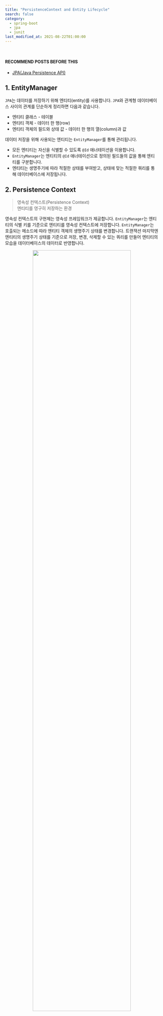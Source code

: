 ```yaml
---
title: "PersistenceContext and Entity Lifecycle"
search: false
category:
  - spring-boot
  - jpa
  - junit
last_modified_at: 2021-08-22T01:00:00
---
```


<br/>

#### RECOMMEND POSTS BEFORE THIS

* [JPA(Java Persistence API)][java-persistence-api-link]

## 1. EntityManager 

`JPA`는 데이터를 저장하기 위해 엔티티(entity)를 사용합니다. 
`JPA`와 관계형 데이터베이스 사이의 관계를 단순하게 정리하면 다음과 같습니다. 

* 엔티티 클래스 - 테이블
* 엔티티 객체 - 데이터 한 행(row)
* 엔티티 객체의 필드와 상태 값 - 데이터 한 행의 열(column)과 값 

데이터 저장을 위해 사용되는 엔티티는 `EntityManager`를 통해 관리됩니다. 

* 모든 엔티티는 자신을 식별할 수 있도록 `@Id` 애너테이션을 이용합니다.
* `EntityManager`는 엔티티의 `@Id` 애너테이션으로 정의된 필드들의 값을 통해 엔티티를 구분합니다.
* 엔티티는 생명주기에 따라 적절한 상태를 부여받고, 상태에 맞는 적절한 쿼리를 통해 데이터베이스에 저장됩니다. 

## 2. Persistence Context

> 영속성 컨텍스트(Persistence Context)<br/>
> 엔티티를 영구히 저장하는 환경

영속성 컨텍스트의 구현체는 영속성 프레임워크가 제공합니다. 
`EntityManager`는 엔티티의 식별 키를 기준으로 엔티티를 영속성 컨텍스트에 저장합니다. 
`EntityManager`는 호출되는 메소드에 따라 엔티티 객체의 생명주기 상태를 변경합니다. 
트랜잭션 마지막엔 엔티티의 생명주기 상태를 기준으로 저장, 변경, 삭제할 수 있는 쿼리를 만들어 엔티티의 모습을 데이터베이스의 데이터로 반영합니다. 

<p align="center">
    <img src="/images/jpa-persistence-context-1.JPG" width="80%" class="image__border">
</p>

## 3. Entity Lifecycle

엔티티는 관리 대상인지, 관리 대상이 아닌지, 제거할 대상인지에 따라 `EntityManager`에게 적절한 상태를 부여받습니다. 
이를 엔티티의 생명주기(lifecycle)라고 하며 다음과 같은 상태들이 존재합니다. 

* New
* Managed
* Detached
* Removed

각 생명주기 상태가 어떤 식으로 반영, 변경되는지 살펴보도록 하겠습니다. 

### 3.1. Entity Lifecycle Flow

* 각 상태에서 다른 상태로 이동할 수 있는 방향이 화살표로 표시되어 있습니다.
* 각 상태에서 다른 상태로 이동하기 위한 `EntityManager`의 메소드가 표시되어 있습니다.

<p align="center">
    <img src="/images/jpa-persistence-context-2.JPG" width="60%" class="image__border">
</p>
<center>https://gunlog.dev/JPA-Persistence-Context/</center>

### 3.2. 비영속(new/transient) 상태

* 엔티티 객체를 새로 생성한 상태입니다.
* 어플리케이션 메모리에만 존재하는 상태이며 `EntityManager`에 의해 별도로 관리되지 않습니다. 

```java
    Member member = new Member();
    member.setId("010-1234-1234");
    member.setName("Junhyunny");
```

### 2.2. 영속(managed) 상태

* 엔티티 객체를 `EntityManager`가 관리하고 있는 상태입니다.
    * 영속성 컨텍스트에 저장된 상태입니다.
* 엔티티는 다음과 같은 시점에 영속 상태가 됩니다. 
    * 엔티티가 `persist` 메소드를 통해 영속성 컨텍스트에 저장되는 시점
    * `EntityManager`가 데이터베이스에서 데이터를 조회하는 시점
    * 상태 관리에서 제외된 엔티티가 `merge` 메소드를 통해 영속성 컨텍스트로 복귀하는 시점

```java
    Member member = new Member();
    member.setId("010-1234-1234");
    member.setName("Junhyunny");
    entityManager.persist(member);
```

### 2.3. 준영속(detached) 상태

* `EntityManager`에 의해 관리되다가 영속성 컨텍스트에서 제외된 상태입니다.
* `detach` 메소드를 통해 영속성 컨텍스트에서 분리됩니다. 
* 준영속 상태 객체의 상태 변화는 `EntityManager`가 감지하지 못하여 데이터베이스에 반영되지 않습니다. 
* `EntityManager`에 의해 관리되지 않을 뿐 데이터베이스에서 삭제되진 않습니다. 

```java
    Member member = entityManager.find(Member.class, "01012341234");
    entityManager.detach(member);
```

### 2.4. 삭제(removed) 상태

* 엔티티를 삭제하겠다고 표시된 상태입니다. 
* `remove` 메소드에 의해 삭제 상태로 변경됩니다. 

```java
    Member member = entityManager.find(Member.class, "01012341234");
    entityManager.remove(member);
```

## 3. persist 메소드 테스트

간단한 테스트 코드들을 통해 `EntityManager` 메소드 동작 결과를 살펴보겠습니다. 
처음은 `persist` 메소드입니다.

* 새로 생성한 객체를 `persist` 메소드를 통해 영속성 컨텍스트에 저장합니다.
* 트랜잭션을 커밋(commit)하고, 영속성 컨텍스트를 모두 정리합니다.
* `EntityManager`는 `find` 메소드로 엔티티를 데이터베이스에서 조회합니다.
* 조회한 엔티티의 상태 값을 확인합니다. 
    * ID 값은 "010-1234-1234" 입니다.
    * 이름 값은 "Junhyunny" 입니다.

```java
package blog.in.action.lifecycle;

import blog.in.action.entity.Member;
import lombok.extern.slf4j.Slf4j;
import org.junit.jupiter.api.Test;
import org.springframework.boot.test.context.SpringBootTest;

import javax.persistence.EntityManager;
import javax.persistence.EntityManagerFactory;
import javax.persistence.PersistenceUnit;

import static org.hamcrest.MatcherAssert.assertThat;
import static org.hamcrest.Matchers.equalTo;

@Slf4j
@SpringBootTest(properties = {
        "spring.jpa.show-sql=true",
})
public class PersistTest {

    @PersistenceUnit
    private EntityManagerFactory factory;

    void persistAndClear(EntityManager em, Member member) {
        em.getTransaction().begin();
        em.persist(member);
        em.getTransaction().commit();
        em.clear();
    }

    @Test
    void find_member_after_persist() {
        EntityManager em = factory.createEntityManager();
        try {
            Member member = new Member();
            member.setId("010-1234-1234");
            member.setName("Junhyunny");
            persistAndClear(em, member);

            member = em.find(Member.class, "010-1234-1234");

            assertThat(member.getId(), equalTo("010-1234-1234"));
            assertThat(member.getName(), equalTo("Junhyunny"));
        } catch (Exception ex) {
            em.getTransaction().rollback();
            throw new RuntimeException(ex);
        } finally {
            em.close();
        }
    }
}
```

##### 테스트 수행 로그

테스트는 정상적으로 통과하고, 다음과 같은 수행 로그를 남깁니다.

* 트랜잭션이 커밋되는 시점에 `insert` 쿼리가 수행됩니다.
* `find` 메소드를 통해 엔티티 조회 시 `select` 쿼리가 수행됩니다.

```
Hibernate: insert into tb_member (name, id) values (?, ?)
Hibernate: select member0_.id as id1_0_0_, member0_.name as name2_0_0_ from tb_member member0_ where member0_.id=?
```

## 4. detach 메소드 테스트

두 가지를 테스트하였습니다. 

* 준영속 상태 엔티티를 변경하면 데이터베이스에 반영되는가?
* 준영속 상태 엔티티를 제거(remove)하면 무슨 현상이 발생하는가?

### 4.1. Change Detached Entity

* 조회한 엔티티를 `detach` 메소드를 통해 준영속 상태로 만듭니다.
* 객체 이름을 "Jua"로 변경합니다.
* 트랜잭션을 커밋하고, 영속성 컨텍스트를 모두 정리합니다.
* `find` 메소드로 엔티티를 데이터베이스에서 다시 조회합니다.
* 조회한 엔티티의 이름 값이 "Junhyunny"인지 확인합니다.

```java
package blog.in.action.lifecycle;

import blog.in.action.entity.Member;
import lombok.extern.slf4j.Slf4j;
import org.junit.jupiter.api.BeforeEach;
import org.junit.jupiter.api.Test;
import org.springframework.boot.test.context.SpringBootTest;

import javax.persistence.EntityManager;
import javax.persistence.EntityManagerFactory;
import javax.persistence.PersistenceUnit;

import static org.hamcrest.MatcherAssert.assertThat;
import static org.hamcrest.Matchers.equalTo;
import static org.junit.jupiter.api.Assertions.assertThrows;

@Slf4j
@SpringBootTest(properties = {
        "spring.jpa.show-sql=true",
})
public class DetachTest {

    @PersistenceUnit
    private EntityManagerFactory factory;

    @BeforeEach
    void beforeEach() {
        EntityManager em = factory.createEntityManager();
        try {
            em.getTransaction().begin();
            Member member = new Member();
            member.setId("010-1234-1234");
            member.setName("Junhyunny");
            em.persist(member);
            em.getTransaction().commit();
        } catch (Exception ex) {
            em.getTransaction().rollback();
            throw new RuntimeException(ex);
        } finally {
            em.close();
        }
    }

    @Test
    void detached_entity_is_not_updated() {
        EntityManager em = factory.createEntityManager();
        try {
            em.getTransaction().begin();
            Member member = em.find(Member.class, "010-1234-1234");
            em.detach(member);
            member.setName("Jua");
            em.getTransaction().commit();
            em.clear();


            member = em.find(Member.class, "010-1234-1234");
            assertThat(member.getName(), equalTo("Junhyunny"));
        } catch (Exception ex) {
            em.getTransaction().rollback();
            throw new RuntimeException(ex);
        } finally {
            em.close();
        }
    }

    // ...
}
```

##### 테스트 수행 로그

테스트는 정상적으로 통과하고, 다음과 같은 수행 로그를 남깁니다.

* 테스트 시작 전 테스트 데이터를 삽입하면서 `insert` 쿼리가 수행됩니다.
* 테스트 초반에 `find` 메소드로 엔티티를 조회하면서 `select` 쿼리가 수행됩니다.
* 준영속 상태 엔티티 변화는 데이터베이스에 반영되지 않으므로 `update` 쿼리가 수행되지 않습니다.
* `find` 메소드로 다시 엔티티를 조회할 때 `select` 쿼리가 수행됩니다. 

```
Hibernate: insert into tb_member (name, id) values (?, ?)
Hibernate: select member0_.id as id1_0_0_, member0_.name as name2_0_0_ from tb_member member0_ where member0_.id=?
Hibernate: select member0_.id as id1_0_0_, member0_.name as name2_0_0_ from tb_member member0_ where member0_.id=?
```

### 4.2. Remove Detached Entity

* 조회한 엔티티를 `detach` 메소드를 통해 준영속 상태로 만듭니다.
* 준영속 상태 객체를 `remove` 메소드를 통해 제거 대상으로 만듭니다.
* `IllegalArgumentException` 예외가 발생하는지 확인합니다.
* 발생한 예외의 메시지를 로그로 확인합니다.

```java
package blog.in.action.lifecycle;

import blog.in.action.entity.Member;
import lombok.extern.slf4j.Slf4j;
import org.junit.jupiter.api.BeforeEach;
import org.junit.jupiter.api.Test;
import org.springframework.boot.test.context.SpringBootTest;

import javax.persistence.EntityManager;
import javax.persistence.EntityManagerFactory;
import javax.persistence.PersistenceUnit;

import static org.hamcrest.MatcherAssert.assertThat;
import static org.hamcrest.Matchers.equalTo;
import static org.junit.jupiter.api.Assertions.assertThrows;

@Slf4j
@SpringBootTest(properties = {
        "spring.jpa.show-sql=true",
})
public class DetachTest {

    @PersistenceUnit
    private EntityManagerFactory factory;

    @BeforeEach
    void beforeEach() {
        EntityManager em = factory.createEntityManager();
        try {
            em.getTransaction().begin();
            Member member = new Member();
            member.setId("010-1234-1234");
            member.setName("Junhyunny");
            em.persist(member);
            em.getTransaction().commit();
        } catch (Exception ex) {
            em.getTransaction().rollback();
            throw new RuntimeException(ex);
        } finally {
            em.close();
        }
    }

    // ...

    @Test
    void throw_exception_when_remove_detached_entity() {
        EntityManager em = factory.createEntityManager();
        try {
            em.getTransaction().begin();
            Member member = em.find(Member.class, "010-1234-1234");
            em.detach(member);

            Throwable throwable = assertThrows(IllegalArgumentException.class, () -> em.remove(member));
            log.warn(throwable.getMessage());
        } catch (Exception ex) {
            em.getTransaction().rollback();
            throw new RuntimeException(ex);
        } finally {
            em.close();
        }
    }
}
```

##### 테스트 수행 로그

테스트는 정상적으로 통과하고, 다음과 같은 수행 로그를 남깁니다.

* 테스트 시작 전 테스트 데이터를 삽입하면서 `insert` 쿼리가 수행됩니다.
* 테스트 초반에 `find` 메소드로 엔티티를 조회하면서 `select` 쿼리가 수행됩니다.
* 영속성 컨텍스트에서 관리되지 않는 엔티티가 `remove` 메소드에 전달됩니다.
    * 영속성 컨텍스트에 관리되지 않는 엔티티이므로 데이터베이스에 해당 엔티티가 존재하는지 확인하고자 `select` 쿼리가 수행됩니다.
    * 비영속 엔티티를 사용해도 `select` 쿼리가 동일하게 발생합니다.
* `IllegalArgumentException` 예외가 발생하면서 다음과 같은 에러 메시지를 출력합니다. 
    * Removing a detached instance blog.in.action.entity.Member#010-1234-1234

```
Hibernate: insert into tb_member (name, id) values (?, ?)
Hibernate: select member0_.id as id1_0_0_, member0_.name as name2_0_0_ from tb_member member0_ where member0_.id=?
Hibernate: select member_.id, member_.name as name2_0_ from tb_member member_ where member_.id=?
2022-09-25 02:40:02.340  WARN 55106 --- [           main] blog.in.action.lifecycle.DetachTest      : Removing a detached instance blog.in.action.entity.Member#010-1234-1234
```

## 5. remove 메소드 테스트

`remove` 메소드를 통해 엔티티를 삭제 상태로 만들고, 데이터베이스에서 삭제되는지 확인합니다. 

* 조회한 엔티티를 `remove` 메소드를 통해 삭제 상태로 만듭니다.
* 트랜잭션을 커밋하고, 영속성 컨텍스트를 모두 정리합니다.
* `EntityManager`는 `find` 메소드로 엔티티를 데이터베이스에서 다시 조회합니다.
* 조회된 엔티티가 없음을 확인합니다.

```java
package blog.in.action.lifecycle;

import blog.in.action.entity.Member;
import lombok.extern.slf4j.Slf4j;
import org.junit.jupiter.api.BeforeEach;
import org.junit.jupiter.api.Test;
import org.springframework.boot.test.context.SpringBootTest;

import javax.persistence.EntityManager;
import javax.persistence.EntityManagerFactory;
import javax.persistence.PersistenceUnit;

import static org.hamcrest.MatcherAssert.assertThat;
import static org.hamcrest.Matchers.equalTo;

@Slf4j
@SpringBootTest(properties = {
        "spring.jpa.show-sql=true",
})
public class RemoveTest {

    @PersistenceUnit
    private EntityManagerFactory factory;

    @BeforeEach
    void beforeEach() {
        EntityManager em = factory.createEntityManager();
        try {
            em.getTransaction().begin();
            Member member = new Member();
            member.setId("010-1234-1234");
            member.setName("Junhyunny");
            em.persist(member);
            em.getTransaction().commit();
        } catch (Exception ex) {
            em.getTransaction().rollback();
            throw new RuntimeException(ex);
        } finally {
            em.close();
        }
    }

    void removeByIdAndClear(EntityManager em, String id) {
        em.getTransaction().begin();
        Member member = em.find(Member.class, id);
        em.remove(member);
        em.getTransaction().commit();
        em.clear();
    }

    @Test
    void entity_is_null_when_find_removed_entity() {
        EntityManager em = factory.createEntityManager();
        try {
            removeByIdAndClear(em, "010-1234-1234");

            Member member = em.find(Member.class, "010-1234-1234");

            assertThat(member, equalTo(null));
        } catch (Exception ex) {
            em.getTransaction().rollback();
            throw new RuntimeException(ex);
        } finally {
            em.close();
        }
    }
}
```

##### 테스트 수행 로그

테스트는 정상적으로 통과하고, 다음과 같은 수행 로그를 남깁니다.

* 테스트 시작 전 테스트 데이터를 삽입하면서 `insert` 쿼리가 수행됩니다.
* 테스트 초반에 `find` 메소드로 엔티티를 조회하면서 `select` 쿼리가 수행됩니다.
* `remove` 메소드로 엔티티를 삭제 상태로 만들고, 트랜잭션을 커밋하면 `delete` 쿼리가 수행됩니다.
* `find` 메소드로 다시 엔티티를 조회할 때 `select` 쿼리가 수행됩니다. 

```
Hibernate: insert into tb_member (name, id) values (?, ?)
Hibernate: select member0_.id as id1_0_0_, member0_.name as name2_0_0_ from tb_member member0_ where member0_.id=?
Hibernate: delete from tb_member where id=?
Hibernate: select member0_.id as id1_0_0_, member0_.name as name2_0_0_ from tb_member member0_ where member0_.id=?
```

## CLOSING

`persist`, `remove` 메소드 호출 시점에 쿼리가 수행되지 않는 현상은 `JPA` 지연 쓰기 메커니즘(mechanism) 때문입니다. 
관련된 내용은 다음 포스트에서 자세히 다루도록 하겠습니다. 

#### TEST CODE REPOSITORY

* <https://github.com/Junhyunny/blog-in-action/tree/master/2021-02-02-jpa-persistence-context>

#### RECOMMEND NEXT POSTS

* [Features of EntityManager][persistence-context-advantages-link]
* [JPA 플러쉬(flush)][jpa-flush-link]
* [JPA Clear][jpa-clear-link]

#### REFERENCE

* <https://gunlog.dev/JPA-Persistence-Context/>
* <https://gmlwjd9405.github.io/2019/08/06/persistence-context.html>

[java-persistence-api-link]: https://junhyunny.github.io/spring-boot/jpa/java-persistence-api/

[persistence-context-advantages-link]: https://junhyunny.github.io/spring-boot/jpa/junit/persistence-context-advantages/
[jpa-flush-link]: https://junhyunny.github.io/spring-boot/jpa/junit/jpa-flush/
[jpa-clear-link]: https://junhyunny.github.io/spring-boot/jpa/junit/jpa-clear/